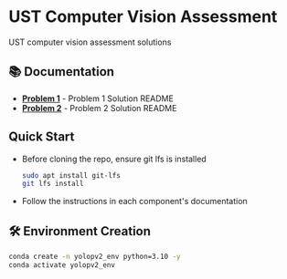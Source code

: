 # UST Computer Vision Assessment

UST computer vision assessment solutions

## 📚 Documentation

- [**Problem 1**](problem_v1/README.md) - Problem 1 Solution README
- [**Problem 2**](problem_v2/README.md) - Problem 2 Solution README

## Quick Start
- Before cloning the repo, ensure git lfs is installed
  ```bash
  sudo apt install git-lfs
  git lfs install
  ```
- Follow the instructions in each component's documentation

## 🛠️ Environment Creation

```bash
conda create -n yolopv2_env python=3.10 -y
conda activate yolopv2_env
```

